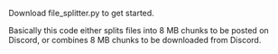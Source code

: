Download file_splitter.py to get started.

Basically this code either splits files into 8 MB chunks to be posted on Discord, or combines 8 MB chunks to be downloaded from Discord.
